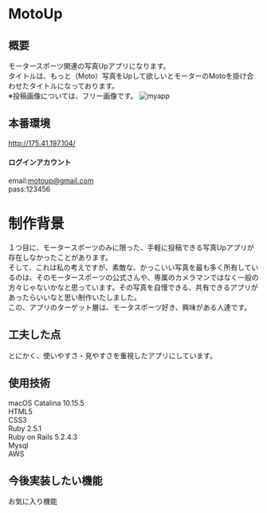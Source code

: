 # MotoUp
## 概要
モータースポーツ関連の写真Upアプリになります。<br>
タイトルは、もっと（Moto）写真をUpして欲しいとモーターのMotoを掛け合わせたタイトルになっております。<br>
※投稿画像については、フリー画像です。
![myapp](myapp.jpeg)
## 本番環境
http://175.41.197.104/
#### ログインアカウント
email:motoup@gmail.com<br>
pass:123456
# 制作背景
１つ目に、モータースポーツのみに限った、手軽に投稿できる写真Upアプリが存在しなかったことがあります。<br>
そして、これは私の考えですが、素敵な、かっこいい写真を最も多く所有しているのは、そのモータースポーツの公式さんや、専属のカメラマンではなく一般の方々じゃないかなと思っています。その写真を自慢できる、共有できるアプリがあったらいいなと思い制作いたしました。<br>
この、アプリのターゲット層は、モータスポーツ好き、興味がある人達です。
## 工夫した点
とにかく、使いやすさ・見やすさを重視したアプリにしています。
## 使用技術
macOS Catalina 10.15.5<br>
HTML5<br>
CSS3<br>
Ruby 2.5.1<br>
Ruby on Rails 5.2.4.3<br>
Mysql<br>
AWS<br>
## 今後実装したい機能
お気に入り機能<br>
